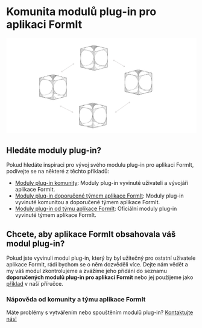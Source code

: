 # Komunita modulů plug-in pro aplikaci FormIt

![](../../.gitbook/assets/C21.PNG)

## Hledáte moduly plug-in?

Pokud hledáte inspiraci pro vývoj svého modulu plug-in pro aplikaci FormIt, podívejte se na některé z těchto příkladů:

* [Moduly plug-in komunity](https://github.com/topics/formit-plugin): Moduly plug-in vyvinuté uživateli a vývojáři aplikace FormIt.
* [Moduly plug-in doporučené týmem aplikace FormIt](https://github.com/search?q=org%3AFormIt3D+formit-plugin-recommended): Moduly plug-in vyvinuté komunitou a doporučené týmem aplikace FormIt.
* [Moduly plug-in od týmu aplikace FormIt](https://github.com/FormIt3D): Oficiální moduly plug-in vyvinuté týmem aplikace FormIt.

## Chcete, aby aplikace FormIt obsahovala váš modul plug-in?

Pokud jste vyvinuli modul plug-in, který by byl užitečný pro ostatní uživatele aplikace FormIt, rádi bychom se o něm dozvěděli více. Dejte nám vědět a my váš modul zkontrolujeme a zvážíme jeho přidání do seznamu **doporučených modulů plug-in pro aplikaci Formit** nebo jej použijeme jako [příklad](./) v naší příručce.&#x20;



### Nápověda od komunity a týmu aplikace FormIt

Máte problémy s vytvářením nebo spouštěním modulů plug-in? [Kontaktujte nás!](https://forums.autodesk.com/t5/formit-forum/bd-p/142?profile.language=en)
